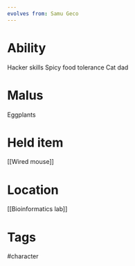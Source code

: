 ```yaml
---
evolves from: Samu Geco
---
```

# Ability

Hacker skills
Spicy food tolerance
Cat dad

# Malus

Eggplants

# Held item

[[Wired mouse]]

# Location

[[Bioinformatics lab]]
# Tags

#character
